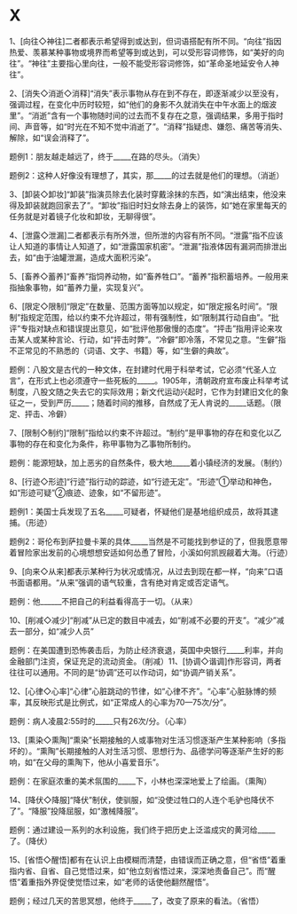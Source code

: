 # X

1、\[向往◇神往\]二者都表示希望得到或达到，但词语搭配有所不同。“向往”指因热爱、羡慕某种事物或境界而希望等到或达到，可以受形容词修饰，如“美好的向往”。“神往”主要指心里向往，一般不能受形容词修饰，如“革命圣地延安令人神往”。

2、\[消失◇消逝◇消释\]“消失”表示事物从存在到不存在，即逐渐减少以至没有，强调过程，在变化中历时较短，如“他们的身影不久就消失在中午水面上的烟波里”。“消逝”含有一个事物随时间的过去而不复存在之意，强调结果，多用于指时间、声音等，如“时光在不知不觉中消逝了”。“消释”指疑虑、嫌怨、痛苦等消失、解除，如“误会消释了”。

题例1：朋友越走越远了，终于\_\_\_\_\_在路的尽头。（消失）

题例2：这种人好像没有理想了，其实，那\_\_\_\_\_的过去就是他们的理想。（消逝）

3、\[卸装◇卸妆\]“卸装”指演员除去化装时穿戴涂抹的东西，如“演出结束，他没来得及卸装就跑回家去了”。“卸妆”指旧时妇女除去身上的装饰，如“她在家里每天的任务就是对着镜子化妆和卸妆，无聊得很”。

4、\[泄露◇泄漏\]二者都表示有所外泄，但所泄的内容有所不同。“泄露”指不应该让人知道的事情让人知道了，如“泄露国家机密”。“泄漏”指液体因有漏洞而排泄出去，如“由于油罐泄漏，造成大面积污染”。

5、\[畜养◇蓄养\]“畜养”指饲养动物，如“畜养牲口”。“蓄养”指积蓄培养。一般用来指抽象事物，如“蓄养力量，实现复兴”。

6、\[限定◇限制\]“限定”在数量、范围方面等加以规定，如“限定报名时间”。“限制”指规定范围，给以约束不允许超过，带有强制性，如“限制其行动自由”。“批评”专指对缺点和错误提出意见，如“批评他那傲慢的态度”。“抨击”指用评论来攻击某人或某种言论、行动，如“抨击时弊”。“冷僻”即冷落，不常见之意。“生僻”指不正常见的不熟悉的（词语、文字、书籍）等，如“生僻的典故”。

题例：八股文是古代的一种文体，在封建时代用于科举考试，它必须“代圣人立言”，在形式上也必须遵守一些死板的\_\_\_\_\_。1905年，清朝政府宣布废止科举考试制度，八股文随之失去它的实际效用；新文代运动兴起时，它作为封建旧文化的象征之一，受到严历\_\_\_\_\_；随着时间的推移，自然成了无人肯说的\_\_\_\_\_话题。（限定、抨击、冷僻）

7、\[限制◇制约\]“限制”指给以约束不许超过。“制约”是甲事物的存在和变化以乙事物的存在和变化为条件，称甲事物为乙事物所制约。

题例：能源短缺，加上恶劣的自然条件，极大地\_\_\_\_\_着小镇经济的发展。（制约）

8、\[行迹◇形迹\]“行迹”指行动的踪迹，如“行迹无定”。“形迹”①举动和神色，如“形迹可疑”②痕迹、迹象，如“不留形迹”。

题例1：美国士兵发现了五名\_\_\_\_\_可疑者，怀疑他们是基地组织成员，故将其逮捕。（形迹）

题例2：哥伦布到萨拉曼卡莱的具体\_\_\_\_\_当然是不可能找到参证的了，但我愿意带着冒险家出发前的心境想想安适如何怂恿了冒险，小溪如何凯觊觎着大海。（行迹）

9、\[向来◇从来\]都表示某种行为状况或情况，从过去到现在都一样，“向来”口语书面语都用。“从来”强调的语气较重，含有绝对肯定或否定语气。

题例：他\_\_\_\_\_\_不把自己的利益看得高于一切。（从来）

10、\[削减◇减少\]“削减”从已定的数目中减去，如“削减不必要的开支”。“减少”减去一部分，如“减少人员”

题例：在美国遭到恐怖袭击后，为防止经济衰退，英国中央银行\_\_\_\_\_利率，并向金融部门注资，保证充足的流动资金。（削减）11、\[协调◇谐调\]作形容词，两者往往可以通用。不同的是“协调”还可以作动词，如“协调产销关系”。

12、\[心律◇心率\]“心律”心脏跳动的节律，如“心律不齐”。“心率”心脏脉博的频率，其反映形式是比例式，如“正常成人的心率为70—75次/分”。

题例：病人凌晨2∶55时的\_\_\_\_\_只有26次/分。（心率）

13、\[熏染◇熏陶\]“熏染”长期接触的人或事物对生活习惯逐渐产生某种影响（多指坏的）。“熏陶”长期接触的人对生活习惯、思想行为、品德学问等逐渐产生好的影响，如“在父母的熏陶下，他从小喜爱音乐”。

题例：在家庭浓重的美术氛围的\_\_\_\_\_下，小林也深深地爱上了绘画。（熏陶）

14、\[降伏◇降服\]“降伏”制伏，使驯服，如“没使过牲口的人连个毛驴也降伏不了”。“降服”投降屈服，如“激械降服”。

题例：通过建设一系列的水利设施，我们终于把历史上泛滥成灾的黄河给\_\_\_\_\_了。（降伏）

15、\[省悟◇醒悟\]都有在认识上由模糊而清楚，由错误而正确之意，但“省悟”着重指内省、自省、自己觉悟过来，如“他立刻省悟过来，深深地责备自己”。而“醒悟”着重指外界促使觉悟过来，如“老师的话使他翻然醒悟”。

题例；经过几天的苦思冥想，他终于\_\_\_\_\_了，改变了原来的看法。（省悟）

